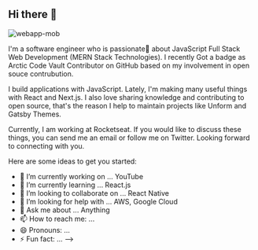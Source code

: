 ## Hi there 👋

![webapp-mob](https://user-images.githubusercontent.com/10963220/91236901-90e9f980-e70f-11ea-9374-e7cdda23b959.gif)

I'm a software engineer who is passionate💖 about JavaScript Full Stack Web Development (MERN Stack Technologies). I recently Got a badge as Arctic Code Vault Contributor on GitHub based on my involvement in open souce contrubution.

I build applications with JavaScript. Lately, I'm making many useful things with React and Next.js. I also love sharing knowledge and contributing to open source, that's the reason I help to maintain projects like Unform and Gatsby Themes.

Currently, I am working at Rocketseat. If you would like to discuss these things, you can send me an email or follow me on Twitter. Looking forward to connecting with you.

Here are some ideas to get you started:

- 🔭 I’m currently working on ... YouTube
- 🌱 I’m currently learning ... React.js
- 👯 I’m looking to collaborate on ... React Native
- 🤔 I’m looking for help with ... AWS, Google Cloud
- 💬 Ask me about ... Anything
- 📫 How to reach me: ...
- 😄 Pronouns: ...
- ⚡ Fun fact: ...
-->
